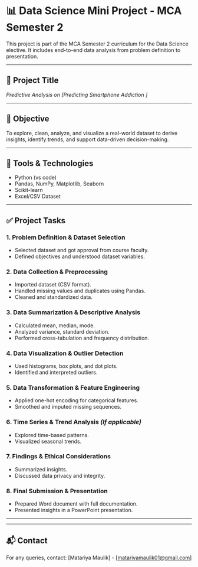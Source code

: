# 📊 Data Science Mini Project - MCA Semester 2

This project is part of the MCA Semester 2 curriculum for the Data Science elective. It includes end-to-end data analysis from problem definition to presentation.

---

## 📌 Project Title
*Predictive Analysis on [Predicting Smartphone Addiction ]*  

---

## 🎯 Objective
To explore, clean, analyze, and visualize a real-world dataset to derive insights, identify trends, and support data-driven decision-making.

---

## 🔧 Tools & Technologies
- Python (vs code)
- Pandas, NumPy, Matplotlib, Seaborn
- Scikit-learn
- Excel/CSV Dataset

---

## ✅ Project Tasks

### 1. Problem Definition & Dataset Selection
- Selected dataset and got approval from course faculty.
- Defined objectives and understood dataset variables.

### 2. Data Collection & Preprocessing
- Imported dataset (CSV format).
- Handled missing values and duplicates using Pandas.
- Cleaned and standardized data.

### 3. Data Summarization & Descriptive Analysis
- Calculated mean, median, mode.
- Analyzed variance, standard deviation.
- Performed cross-tabulation and frequency distribution.

### 4. Data Visualization & Outlier Detection
- Used histograms, box plots, and dot plots.
- Identified and interpreted outliers.

### 5. Data Transformation & Feature Engineering
- Applied one-hot encoding for categorical features.
- Smoothed and imputed missing sequences.

### 6. Time Series & Trend Analysis *(If applicable)*
- Explored time-based patterns.
- Visualized seasonal trends.

### 7. Findings & Ethical Considerations
- Summarized insights.
- Discussed data privacy and integrity.

### 8. Final Submission & Presentation
- Prepared Word document with full documentation.
- Presented insights in a PowerPoint presentation.

---


---

## 📬 Contact
For any queries, contact: [Matariya Maulik] - [matariyamaulik01@gmail.com]


